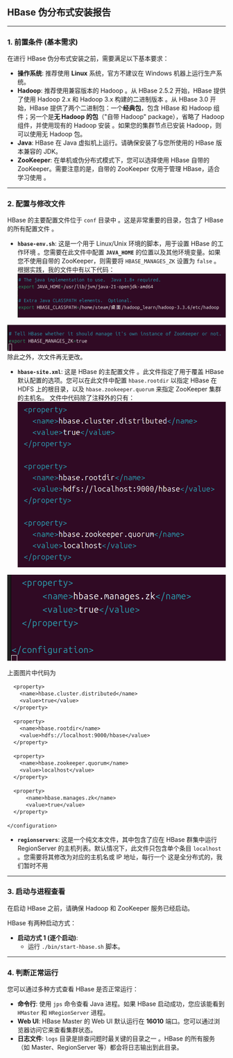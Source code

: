 ## HBase 伪分布式安装报告

---

### 1. 前置条件 (基本需求)

在进行 HBase 伪分布式安装之前，需要满足以下基本要求：

* **操作系统**: 推荐使用 **Linux** 系统，官方不建议在 Windows 机器上运行生产系统。
* **Hadoop**: 推荐使用兼容版本的 Hadoop 。从 HBase 2.5.2 开始，HBase 提供了使用 Hadoop 2.x 和 Hadoop 3.x 构建的二进制版本 。从 HBase 3.0 开始，HBase 提供了两个二进制包：一个**经典包**，包含 HBase 和 Hadoop 组件；另一个是**无 Hadoop 的包**（"自带 Hadoop" package），省略了 Hadoop 组件，并使用现有的 Hadoop 安装 。如果您的集群节点已安装 Hadoop，则可以使用无 Hadoop 包。
* **Java**: HBase 在 Java 虚拟机上运行。请确保安装了与您所使用的 HBase 版本兼容的 JDK。
* **ZooKeeper**: 在单机或伪分布式模式下，您可以选择使用 HBase 自带的 ZooKeeper。需要注意的是，自带的 ZooKeeper 仅用于管理 HBase，适合学习使用 。

---

### 2. 配置与修改文件

HBase 的主要配置文件位于 `conf` 目录中 。这是非常重要的目录，包含了 HBase 的所有配置文件 。

* **`hbase-env.sh`**: 这是一个用于 Linux/Unix 环境的脚本，用于设置 HBase 的工作环境 。您需要在此文件中配置 **`JAVA_HOME`** 的位置以及其他环境变量。如果您不使用自带的 ZooKeeper，则需要将 `HBASE_MANAGES_ZK` 设置为 `false` 。
根据实践，我的文件中有以下代码：![](java路径和hdfs路径.png)

![](允许自用zookeeper.png)
除此之外，次文件再无更改。
* **`hbase-site.xml`**: 这是 HBase 的主配置文件 。此文件指定了用于覆盖 HBase 默认配置的选项。您可以在此文件中配置 `hbase.rootdir` 以指定 HBase 在 HDFS 上的根目录，以及 `hbase.zookeeper.quorum` 来指定 ZooKeeper 集群的主机名。
文件中代码除了注释外的只有：![](hbase-site-1.png)

![](hbase-site-2.png)

上面图片中代码为
```
  <property>
    <name>hbase.cluster.distributed</name>
    <value>true</value>
  </property>

  <property>
    <name>hbase.rootdir</name>
    <value>hdfs://localhost:9000/hbase</value>
  </property>

  <property>
    <name>hbase.zookeeper.quorum</name>
    <value>localhost</value>
  </property>

  <property>
      <name>hbase.manages.zk</name>
      <value>true</value>
  </property>

</configuration>

```
* **`regionservers`**: 这是一个纯文本文件，其中包含了应在 HBase 群集中运行 RegionServer 的主机列表。默认情况下，此文件只包含单个条目 `localhost` 。您需要将其修改为对应的主机名或 IP 地址，每行一个
这是全分布式的，我们暂时不用
---

### 3. 启动与进程查看

在启动 HBase 之前，请确保 Hadoop 和 ZooKeeper 服务已经启动。

HBase 有两种启动方式：

* **启动方式 1 (逐个启动)**:
    * 运行 `./bin/start-hbase.sh` 脚本。

---

### 4. 判断正常运行

您可以通过多种方式查看 HBase 是否正常运行：

* **命令行**: 使用 `jps` 命令查看 Java 进程。如果 HBase 启动成功，您应该能看到 `HMaster` 和 `HRegionServer` 进程。
* **Web UI**: HBase Master 的 Web UI 默认运行在 **16010** 端口。您可以通过浏览器访问它来查看集群状态。
* **日志文件**: `logs` 目录是排查问题时最关键的目录之一 。HBase 的所有服务（如 Master、RegionServer 等）都会将日志输出到此目录。